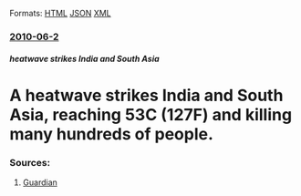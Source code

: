 
Formats: [HTML](/news/2010/06/2/a-heatwave-strikes-india-and-south-asia-reaching-53c-127f-and-killing-many-hundreds-of-people.html)  [JSON](/news/2010/06/2/a-heatwave-strikes-india-and-south-asia-reaching-53c-127f-and-killing-many-hundreds-of-people.json)  [XML](/news/2010/06/2/a-heatwave-strikes-india-and-south-asia-reaching-53c-127f-and-killing-many-hundreds-of-people.xml)  

### [2010-06-2](/news/2010/06/2/index.md)

##### heatwave strikes India and South Asia
# A heatwave strikes India and South Asia, reaching 53C (127F) and killing many hundreds of people. 




### Sources:

1. [Guardian](http://www.guardian.co.uk/world/2010/jun/01/pakistan-record-temperatures-heatwave)

